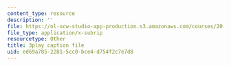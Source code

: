 ```yaml
---
content_type: resource
description: ''
file: https://ol-ocw-studio-app-production.s3.amazonaws.com/courses/20-219-becoming-the-next-bill-nye-writing-and-hosting-the-educational-show-january-iap-2015/ed69a78522815cc0bce4d754f2c7e7d8_AjK2zF9yN0k.vtt
file_type: application/x-subrip
resourcetype: Other
title: 3play caption file
uid: ed69a785-2281-5cc0-bce4-d754f2c7e7d8
---
```

